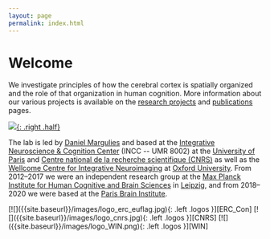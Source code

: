 ```yaml
---
layout: page
permalink: index.html
---
```


# Welcome
<!-- 
<div style="background-color: #f9f9f9; text-align: center; padding: +1.5%; margin -1.5%; border-radius: 10px;">
  <strong>We're hiring! Check out the positions <a href="https://neuroconnlab.org/jobs/">here</a></strong>
</div>
-->

We investigate principles of how the cerebral cortex is spatially organized and the role of that organization in human cognition. More information about our various projects is available on the [research projects] and [publications] pages.  

[![]({{site.baseurl}}/thumbnails/image1.jpg){: .right .half}]({{site.baseurl}}/gallery/index.html)  

The lab is led by [Daniel Margulies][DSM] and based at the [Integrative Neuroscience & Cognition Center][INCC] (INCC -- UMR 8002) at the [University of Paris][UofP] and [Centre national de la recherche scientifique (CNRS)][CNRS] as well as the [Wellcome Centre for Integrative Neuroimaging][WIN] at [Oxford University][Oxford]. From 2012&ndash;2017 we were an independent research group at the [Max Planck Institute for Human Cognitive and Brain Sciences][NAC] in [Leipzig], and from 2018&ndash;2020 we were based at the [Paris Brain Institute][ICM].  
  
<!--- ## Supported by --->  
<span>
  [![]({{site.baseurl}}/images/logo_erc_euflag.jpg){: .left .logos }][ERC_Con]
  [![]({{site.baseurl}}/images/logo_cnrs.jpg){: .left .logos }][CNRS]
  [![]({{site.baseurl}}/images/logo_WIN.png){: .left .logos }][WIN]
</span>

[DSM]: {{site.baseurl}}/members/margulies.html
[research projects]: {{site.baseurl}}/research/index.html
[publications]: {{site.baseurl}}/research/publications.html
[INCC]: https://incc-paris.fr
[UofP]: https://u-paris.fr
[CNRS]: http://www.cnrs.fr/index.php
[NAC]: https://www.cbs.mpg.de/former-groups/neuroanatomy-and-connectivity
[Leipzig]: https://vimeo.com/164579770
[ICM]: https://icm-institute.org/en/
[ERC_Con]: https://erc.europa.eu/funding/consolidator-grants
[WIN]: https://www.win.ox.ac.uk/
[Oxford]: https://www.ox.ac.uk/
